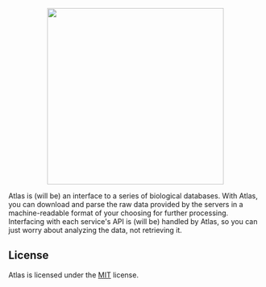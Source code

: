 <p align="center">
  <!--
    <!-- Links to shields.io. Uncomment when needed, if needed.
  <a href="https://github.com/CMA-Lab/Atlas/releases"><img src="https://img.shields.io/github/v/release/CMA-Lab/Atlas?style=flat-square" alt="Releases"/></a>
  <a href="https://pypi.org/project/cma-atlas/"><img src="https://img.shields.io/pypi/v/cma-atlas?style=flat-square" alt="PiPY"/></a>
  <a href="https://github.com/CMA-Lab/Atlas/blob/main/CONTRIBUTING.md"><img src="https://img.shields.io/github/workflow/status/CMA-Lab/Atlas/Tests?label=Tests&style=flat-square" alt="Tests"/></a>
  <a href="https://www.python.org/"><img src="https://img.shields.io/pypi/pyversions/cma-atlas?style=flat-square" alt="Python Version"/></a>
  -->
</p>

<p align="center">
  <img src="./docs/resources/AtlasLogo_WhiteOnBlack_alpha.png" width="350"/>
</p>

Atlas is (will be) an interface to a series of biological databases. With Atlas, you can download and parse the raw data provided by the servers in a machine-readable format of your choosing for further processing. Interfacing with each service's API is (will be) handled by Atlas, so you can just worry about analyzing the data, not retrieving it.

## License

Atlas is licensed under the [MIT](https://opensource.org/licenses/MIT) license.
